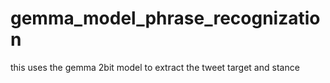 # gemma_model_phrase_recognization
this uses the gemma 2bit model to extract the tweet target and stance
